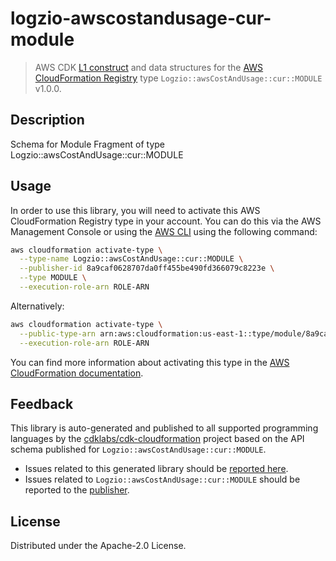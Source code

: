 # logzio-awscostandusage-cur-module

> AWS CDK [L1 construct] and data structures for the [AWS CloudFormation Registry] type `Logzio::awsCostAndUsage::cur::MODULE` v1.0.0.

[L1 construct]: https://docs.aws.amazon.com/cdk/latest/guide/constructs.html
[AWS CloudFormation Registry]: https://docs.aws.amazon.com/AWSCloudFormation/latest/UserGuide/registry.html

## Description

Schema for Module Fragment of type Logzio::awsCostAndUsage::cur::MODULE

## Usage

In order to use this library, you will need to activate this AWS CloudFormation Registry type in your account. You can do this via the AWS Management Console or using the [AWS CLI](https://aws.amazon.com/cli/) using the following command:

```sh
aws cloudformation activate-type \
  --type-name Logzio::awsCostAndUsage::cur::MODULE \
  --publisher-id 8a9caf0628707da0ff455be490fd366079c8223e \
  --type MODULE \
  --execution-role-arn ROLE-ARN
```

Alternatively:

```sh
aws cloudformation activate-type \
  --public-type-arn arn:aws:cloudformation:us-east-1::type/module/8a9caf0628707da0ff455be490fd366079c8223e/Logzio-awsCostAndUsage-cur-MODULE \
  --execution-role-arn ROLE-ARN
```

You can find more information about activating this type in the [AWS CloudFormation documentation](https://docs.aws.amazon.com/AWSCloudFormation/latest/UserGuide/registry-public.html).

## Feedback

This library is auto-generated and published to all supported programming languages by the [cdklabs/cdk-cloudformation] project based on the API schema published for `Logzio::awsCostAndUsage::cur::MODULE`.

* Issues related to this generated library should be [reported here](https://github.com/cdklabs/cdk-cloudformation/issues/new?title=Issue+with+%40cdk-cloudformation%2Flogzio-awscostandusage-cur-module+v1.0.0).
* Issues related to `Logzio::awsCostAndUsage::cur::MODULE` should be reported to the [publisher](undefined).

[cdklabs/cdk-cloudformation]: https://github.com/cdklabs/cdk-cloudformation

## License

Distributed under the Apache-2.0 License.
